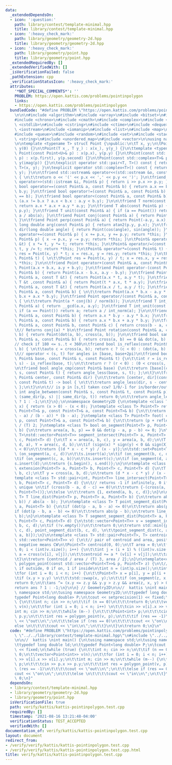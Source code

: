 ```yaml
---
data:
  _extendedDependsOn:
  - icon: ':question:'
    path: library/contest/template-minimal.hpp
    title: library/contest/template-minimal.hpp
  - icon: ':heavy_check_mark:'
    path: library/geometry/geometry-2d.hpp
    title: library/geometry/geometry-2d.hpp
  - icon: ':heavy_check_mark:'
    path: library/geometry/point.hpp
    title: library/geometry/point.hpp
  _extendedRequiredBy: []
  _extendedVerifiedWith: []
  _isVerificationFailed: false
  _pathExtension: cpp
  _verificationStatusIcon: ':heavy_check_mark:'
  attributes:
    '*NOT_SPECIAL_COMMENTS*': ''
    PROBLEM: https://open.kattis.com/problems/pointinpolygon
    links:
    - https://open.kattis.com/problems/pointinpolygon
  bundledCode: "#define PROBLEM \"https://open.kattis.com/problems/pointinpolygon\"\
    \n\n\n#include <algorithm>\n#include <array>\n#include <bitset>\n#include <cassert>\n\
    #include <chrono>\n#include <cmath>\n#include <complex>\n#include <cstdio>\n#include\
    \ <cstdlib>\n#include <cstring>\n#include <ctime>\n#include <deque>\n#include\
    \ <iostream>\n#include <iomanip>\n#include <list>\n#include <map>\n#include <numeric>\n\
    #include <queue>\n#include <random>\n#include <set>\n#include <stack>\n#include\
    \ <string>\n#include <unordered_map>\n#include <vector>\n\nusing namespace std;\n\
    \n\ntemplate <typename T> struct Point {\npublic:\n\tT x, y;\n\tPoint() : x(0),\
    \ y(0) {}\n\tPoint(T x_, T y_) : x(x_), y(y_) {}\n\ttemplate <typename U> explicit\
    \ Point(const Point<U>& p) : x(p.x), y(p.y) {}\n\tPoint(const std::pair<T, T>&\
    \ p) : x(p.first), y(p.second) {}\n\tPoint(const std::complex<T>& p) : x(real(p)),\
    \ y(imag(p)) {}\n\texplicit operator std::pair<T, T>() const { return std::pair<T,\
    \ T>(x, y); }\n\texplicit operator std::complex<T>() const { return std::complex<T>(x,\
    \ y); }\n\n\tfriend std::ostream& operator<<(std::ostream &o, const Point& p)\
    \ { \n\t\treturn o << '(' << p.x << ',' << p.y << ')'; }\n\tfriend std::istream&\
    \ operator>>(std::istream &i, Point& p) { return i >> p.x >> p.y; }\n\tfriend\
    \ bool operator==(const Point& a, const Point& b) { return a.x == b.x && a.y ==\
    \ b.y; }\n\tfriend bool operator!=(const Point& a, const Point& b) { return !(a\
    \ == b); }\n\tfriend bool operator<(const Point& a, const Point& b) { \n\t\treturn\
    \ (a.x != b.x ? a.x < b.x : a.y < b.y); }\n\n\tfriend T norm(const Point& a) {\
    \ return a.x * a.x + a.y * a.y; }\n\tfriend T abs(const Point& p) { return std::hypot(p.x,\
    \ p.y); }\n\tfriend T unit(const Point& a) { if (a == Point()) return a; return\
    \ a / abs(a); }\n\tfriend Point conj(const Point& a) { return Point(a.x, -a.y);\
    \ }\n\tfriend Point perp(const Point& a) { return Point(-a.y, a.x); }\n\tfriend\
    \ long double arg(const Point& p) { return atan2(p.y, p.x); }\n\tfriend Point\
    \ dir(long double angle) { return Point(cos(angle), sin(angle)); }\n\n\tPoint&\
    \ operator+=(const Point& p) { x += p.x, y += p.y; return *this; }\n\tPoint& operator-=(const\
    \ Point& p) { x -= p.x, y -= p.y; return *this; }\n\tPoint& operator*=(const T\
    \ &t) { x *= t, y *= t; return *this; }\n\tPoint& operator/=(const T &t) { x /=\
    \ t, y /= t; return *this; }\n\tPoint& operator*=(const Point& t) { \n\t\tPoint\
    \ res = Point(x, y) * t; x = res.x, y = res.y; return *this; }\n\tPoint& operator/=(const\
    \ Point& t) { \n\t\tPoint res = Point(x, y) / t; x = res.x, y = res.y; return\
    \ *this; }\n\n\tfriend Point operator+(const Point& a, const Point& b) { return\
    \ Point(a.x + b.x, a.y + b.y); }\n\tfriend Point operator-(const Point& a, const\
    \ Point& b) { return Point(a.x - b.x, a.y - b.y); }\n\tfriend Point operator*(const\
    \ Point& a, const T &t) { return Point(a.x * t, a.y * t); }\n\tfriend Point operator*(const\
    \ T &t ,const Point& a) { return Point(t * a.x, t * a.y); }\n\tfriend Point operator/(const\
    \ Point& a, const T &t) { return Point(a.x / t, a.y / t); }\n\tfriend Point operator*(const\
    \ Point& a, const Point& b) { \n\t\treturn Point(a.x * b.x - a.y * b.y, a.y *\
    \ b.x + a.x * b.y); }\n\tfriend Point operator/(const Point& a, const Point& b)\
    \ { \n\t\treturn Point(a * conj(b) / norm(b)); }\n\n\tfriend T int_norm(const\
    \ Point& a) { return __gcd(a.x, a.y); }\n\tfriend T int_unit(const Point& a) {\
    \ if (a == Point()) return a; return a / int_norm(a); }\n\n\tfriend T cross(const\
    \ Point& a, const Point& b) { return a.x * b.y - a.y * b.x; }\n\tfriend T dot(const\
    \ Point& a, const Point& b) { return a.x * b.x + a.y * b.y; }\n\tfriend T area(const\
    \ Point& a, const Point& b, const Point& c) { return cross(b - a, c - a); }\n\n\
    \t// Returns conj(a) * b\n\tfriend Point rotation(const Point& a, const Point&\
    \ b) { return Point(dot(a, b), cross(a, b)); }\n\n\tfriend bool same_dir(const\
    \ Point& a, const Point& b) { return cross(a, b) == 0 && dot(a, b) > 0; }\n\n\t\
    // check if 180 <= s..t < 360\n\tfriend bool is_reflex(const Point& a, const Point&\
    \ b) { \n\t\tauto c = cross(a, b); return c ? (c < 0) : (dot(a, b) < 0); }\n\n\
    \t// operator < (s, t) for angles in [base, base+2pi)\n\tfriend bool angle_less(const\
    \ Point& base, const Point& s, const Point& t) {\n\t\tint r = is_reflex(base,\
    \ s) - is_reflex(base, t);\n\t\treturn r ? (r < 0) : (0 < cross(s, t));\n\t}\n\
    \n\tfriend bool angle_cmp(const Point& base) {\n\t\treturn [base](const Point&\
    \ s, const Point& t) { return angle_less(base, s, t); };\n\t}\n\tfriend bool angle_cmp_center(const\
    \ Point& center, const Point& dir) {\n\t\treturn [center, dir](const Point& s,\
    \ const Point& t) -> bool { \n\t\t\treturn angle_less(dir, s - center, t - center);\
    \ };\n\t}\n\n\t// is p in [s,t] taken ccw? 1/0/-1 for in/border/out\n\tfriend\
    \ int angle_between(const Point& s, const Point& t, const Point& p) {\n\t\tif\
    \ (same_dir(p, s) || same_dir(p, t)) return 0;\n\t\treturn angle_less(s, p, t)\
    \ ? 1 : -1;\n\t}\n};\n\nnamespace Geometry2D {\n\ntemplate <class T> int sign(T\
    \ x) { return (x > 0) - (x < 0); }\ntemplate <class T> Point<T> reflect(const\
    \ Point<T>& p, const Point<T>& a, const Point<T>& b) {\n\t\treturn a + conj((p\
    \ - a) / (b - a)) * (b - a); }\ntemplate <class T> Point<T> foot( const Point<T>&\
    \ p, const Point<T>& a, const Point<T>& b) {\n\t\treturn (p + reflect(p, a, b))\
    \ / (T) 2; }\ntemplate <class T> bool on_segment(Point<T> p, Point<T> a, Point<T>\
    \ b) {\n\treturn area(a, b, p) == 0 && dot(p - a, p - b) <= 0; }\n\ntemplate <class\
    \ T>\nstd::vector<Point<T>> segment_intersect(Point<T> a, Point<T> b, Point<T>\
    \ c, Point<T> d) {\n\tT x = area(a, b, c), y = area(a, b, d);\n\tT X = area(c,\
    \ d, a), Y = area(c, d, b);\n\tif (sign(x) * sign(y) < 0 && sign(X) * sign(Y)\
    \ < 0)\n\t\treturn {(d * x - c * y) / (x - y)};\n\tstd::set<Point<T>> s;\n\tif\
    \ (on_segment(a, c, d))\n\t\ts.insert(a);\n\tif (on_segment(b, c, d))\n\t\ts.insert(b);\n\
    \tif (on_segment(c, a, b))\n\t\ts.insert(c);\n\tif (on_segment(d, a, b))\n\t\t\
    s.insert(d);\n\treturn {s.begin(), s.end()};\n}\n\ntemplate <class T> Point<T>\
    \ extension(Point<T> a, Point<T> b, Point<T> c, Point<T> d) {\n\tT x = cross(a,\
    \ b, c);\n\tT y = cross(a, b, d);\n\treturn (d * x - c * y) / (x - y);\n}\n\n\
    template <class T> std::pair<int, Point<T>> line_intersect(Point<T> a, Point<T>\
    \ b, Point<T> c, Point<T> d) {\n\t// returns -1 if infinitely, 0 if none, 1 if\
    \ unique \n\tif (cross(b - a, d - c) == 0)\n\t\treturn {-(cross(a, c, d) == 0),\
    \ Point<T>()};\n\telse \n\t\treturn {1, extend(a, b, c, d)};\n}\n\ntemplate <class\
    \ T> T line_dist(Point<T> p, Point<T> a, Point<T> b) {\n\treturn abs(area(p, a,\
    \ b)) / abs(a - b); }\n\ntemplate <class T> T point_segment_dist(Point<T> p, Point<T>\
    \ a, Point<T> b) {\n\tif (dot(p - a, b - a) <= 0)\n\t\treturn abs(p - a);\n\t\
    if (dot(p - b, a - b) <= 0)\n\t\treturn abs(p - b);\n\treturn line_dist(p, a,\
    \ b);\n}\n\ntemplate <class T> T segment_segment_dist(Point<T> a, Point<T> b,\
    \ Point<T> c, Point<T> d) {\n\tstd::vector<Point<T>> v = segment_intersect(a,\
    \ b, c, d);\n\tif (!v.empty())\n\t\treturn 0;\n\treturn std::min({point_segment_dist(a,\
    \ c, d), point_segment_dist(b, c, d), \n\t\tpoint_segment_dist(c, a, b), point_segment_dist(d,\
    \ a, b)});\n}\n\ntemplate <class T> std::pair<Point<T>, T> centroid_area(const\
    \ std::vector<Point<T>> v) {\n\t// pair of centroid and area, positive means CCW,\
    \ negative means CW\n\tPoint<T> centroid(0, 0);\n\tT area = 0;\n\tfor (int i =\
    \ 0; i < (int)v.size(); i++) {\n\t\tint j = (i + 1) % ((int)v.size());\n\t\tT\
    \ a = cross(v[i], v[j]);\n\t\tcentroid += a * (v[i] + v[j]);\n\t\tarea += a;\n\
    \t}\n\treturn {centroid / area / (T) 3, area / 2};\n}\n\ntemplate<class T> int\
    \ polygon_point(const std::vector<Point<T>>& p, Point<T> z) {\n\t// returns -1\
    \ if outside, 0 if on, 1 if inside\n\tint n = (int)p.size();\n\tint ans = 0;\n\
    \tfor (int i = 0; i < n; i++) {\n\t\tPoint<T> x = p[i], y = p[(i + 1) % n];\n\t\
    \tif (x.y > y.y) \n\t\t\tstd::swap(x, y);\n\t\tif (on_segment(z, x, y))\n\t\t\t\
    return 0;\n\t\tans ^= (x.y <= z.y && y.y > z.y && area(z, x, y) > 0);\n\t}\n\t\
    return ans ? 1 : -1;\n}\n\n} // Geometry2D\n\n//  kattis \nint main() {\n\tusing\
    \ namespace std;\n\tusing namespace Geometry2D;\n\ttypedef long double ld;\n\t\
    typedef Point<long double> P;\n\tcout << setprecision(1) << fixed;\n\twhile (true)\
    \ {\n\t\tint n; cin >> n;\n\t\tif (n == 0)\n\t\t\treturn 0;\n\t\tvector<Point<int>>\
    \ v(n);\n\t\tfor (int i = 0; i < n; i++) \n\t\t\tcin >> v[i].x >> v[i].y;\n\t\t\
    int m; cin >> m;\n\t\twhile (m--) {\n\t\t\tPoint<int> p;\n\t\t\tcin >> p.x >>\
    \ p.y;\n\t\t\tint res = polygon_point(v, p);\n\t\t\tif (res == -1)\n\t\t\t\tcout\
    \ << \"out\\n\";\n\t\t\telse if (res == 0)\n\t\t\t\tcout << \"on\\n\";\n\t\t\t\
    else \n\t\t\t\tcout << \"in\\n\";\n\t\t}\n\t}\n\treturn 0;\n}\n"
  code: "#define PROBLEM \"https://open.kattis.com/problems/pointinpolygon\"\n\n#include\
    \ \"../../library/contest/template-minimal.hpp\"\n#include \"../../library/geometry/geometry-2d.hpp\"\
    \n\n//  kattis \nint main() {\n\tusing namespace std;\n\tusing namespace Geometry2D;\n\
    \ttypedef long double ld;\n\ttypedef Point<long double> P;\n\tcout << setprecision(1)\
    \ << fixed;\n\twhile (true) {\n\t\tint n; cin >> n;\n\t\tif (n == 0)\n\t\t\treturn\
    \ 0;\n\t\tvector<Point<int>> v(n);\n\t\tfor (int i = 0; i < n; i++) \n\t\t\tcin\
    \ >> v[i].x >> v[i].y;\n\t\tint m; cin >> m;\n\t\twhile (m--) {\n\t\t\tPoint<int>\
    \ p;\n\t\t\tcin >> p.x >> p.y;\n\t\t\tint res = polygon_point(v, p);\n\t\t\tif\
    \ (res == -1)\n\t\t\t\tcout << \"out\\n\";\n\t\t\telse if (res == 0)\n\t\t\t\t\
    cout << \"on\\n\";\n\t\t\telse \n\t\t\t\tcout << \"in\\n\";\n\t\t}\n\t}\n\treturn\
    \ 0;\n}"
  dependsOn:
  - library/contest/template-minimal.hpp
  - library/geometry/geometry-2d.hpp
  - library/geometry/point.hpp
  isVerificationFile: true
  path: verify/kattis/kattis-pointinpolygon.test.cpp
  requiredBy: []
  timestamp: '2021-08-16 13:21:48-04:00'
  verificationStatus: TEST_ACCEPTED
  verifiedWith: []
documentation_of: verify/kattis/kattis-pointinpolygon.test.cpp
layout: document
redirect_from:
- /verify/verify/kattis/kattis-pointinpolygon.test.cpp
- /verify/verify/kattis/kattis-pointinpolygon.test.cpp.html
title: verify/kattis/kattis-pointinpolygon.test.cpp
---
```

